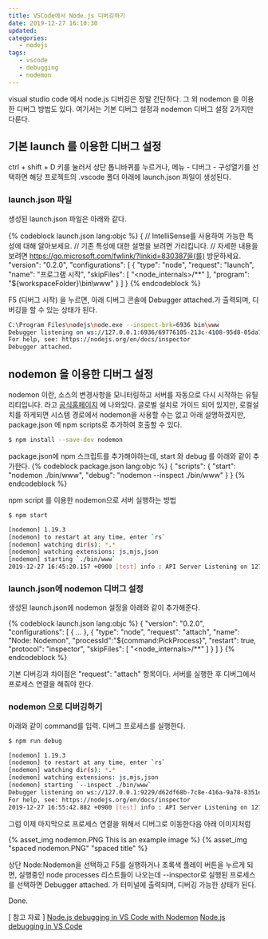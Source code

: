 ```yaml
---
title: VSCode에서 Node.js 디버깅하기
date: 2019-12-27 16:10:30
updated:
categories:
   - nodejs
tags:
   - vscode
   - debugging
   - nodemon
---
```


visual studio code 에서 node.js 디버깅은 정말 간단하다.
그 외 nodemon 을 이용한 디버그 방법도 있다.
여기서는 기본 디버그 설정과 nodemon 디버그 설정 2가지만 다룬다.

<!-- more -->
<!-- toc -->
## 기본 launch 를 이용한 디버그 설정

ctrl + shift + D 키를 눌러서 상단 톱니바퀴를 누르거나,
메뉴 - 디버그 - 구성열기를 선택하면
해당 프로젝트의 .vscode 폴더 아래에 launch.json 파일이 생성된다.

### launch.json 파일

생성된 launch.json 파일은 아래와 같다.

{% codeblock launch.json lang:objc %}
{
    // IntelliSense를 사용하여 가능한 특성에 대해 알아보세요.
    // 기존 특성에 대한 설명을 보려면 가리킵니다.
    // 자세한 내용을 보려면 https://go.microsoft.com/fwlink/?linkid=830387을(를) 방문하세요.
    "version": "0.2.0",
    "configurations": [
        {
            "type": "node",
            "request": "launch",
            "name": "프로그램 시작",
            "skipFiles": [
                "<node_internals>/**"
            ],
            "program": "${workspaceFolder}\\bin\\www"
        }
    ]
}
{% endcodeblock %}

F5 (디버그 시작) 을 누르면, 아래 디버그 콘솔에 Debugger attached.가 출력되며, 
디버깅을 할 수 있는 상태가 된다.

``` bash
C:\Program Files\nodejs\node.exe --inspect-brk=6936 bin\www 
Debugger listening on ws://127.0.0.1:6936/69776105-213c-4108-95d8-05da7bf9fdab
For help, see: https://nodejs.org/en/docs/inspector
Debugger attached.
```

## nodemon 을 이용한 디버그 설정

nodemon 이란, 소스의 변경사항을 모니터링하고 서버를 자동으로 다시 시작하는 유틸리티입니다.
라고 [공식홈페이지](https://nodemon.io/) 에 나와있다.
글로벌 설치로 가이드 되어 있지만, 로컬설치를 하게되면 시스템 경로에서 nodemon을 사용할 수는
없고 아래 설명하겠지만, package.json 에 npm scripts로 추가하여 호출할 수 있다.

``` bash
$ npm install --save-dev nodemon 
```

package.json에 npm 스크립트를 추가해야하는데, start 와 debug 를 아래와 같이 추가한다.
{% codeblock package.json lang:objc %}
{
    "scripts": {
        "start": "nodemon ./bin/www",
        "debug": "nodemon --inspect ./bin/www"
    }
}
{% endcodeblock %}

npm script 를 이용한 nodemon으로 서버 실행하는 방법
``` bash
$ npm start

[nodemon] 1.19.3
[nodemon] to restart at any time, enter `rs`
[nodemon] watching dir(s): *.*
[nodemon] watching extensions: js,mjs,json
[nodemon] starting `./bin/www`
2019-12-27 16:45:20.157 +0900 [test] info : API Server Listening on 127.0.0.1:3000
```

### launch.json에 nodemon 디버그 설정

생성된 launch.json에 nodemon 설정을 아래와 같이 추가해준다.

{% codeblock launch.json lang:objc %}
{
    "version": "0.2.0",
    "configurations": [
        {
            ...
        },
        {
            "type": "node",
            "request": "attach",
            "name": "Node: Nodemon",
            "processId":"${command:PickProcess}",
            "restart": true,
            "protocol": "inspector",
            "skipFiles": [
                "<node_internals>/**"
            ]
        }
    ]
}
{% endcodeblock %}

기본 디버깅과 차이점은 "request": "attach" 항목이다.
서버를 실행한 후 디버그에서 프로세스 연결을 해줘야 한다.

### nodemon 으로 디버깅하기

아래와 같이 command를 입력. 디버그 프로세스를 실행한다.

``` bash
$ npm run debug

[nodemon] 1.19.3
[nodemon] to restart at any time, enter `rs`
[nodemon] watching dir(s): *.*
[nodemon] watching extensions: js,mjs,json
[nodemon] starting `--inspect ./bin/www`
Debugger listening on ws://127.0.0.1:9229/d62df68b-7c8e-416a-9a78-8351eabc2871
For help, see: https://nodejs.org/en/docs/inspector
2019-12-27 16:55:42.882 +0900 [test] info : API Server Listening on 127.0.0.1:3000
```

그럼 이제 마지막으로 프로세스 연결을 위해서 디버그로 이동한다음 아래 이미지처럼

{% asset_img nodemon.PNG This is an example image %}
{% asset_img "spaced nodemon.PNG" "spaced title" %}

상단 Node:Nodemon을 선택하고 F5를 실행하거나 초록색 플레이 버튼을 누르게 되면, 실행중인 
node processes 리스트들이 나오는데 --inspector로 실행된 프로세스를 선택하면
Debugger attached. 가 터미널에 출력되며, 디버깅 가능한 상태가 된다.


Done.

[ 참고 자료 ]
[Node.js debugging in VS Code with Nodemon](https://github.com/Microsoft/vscode-recipes/tree/master/nodemon)
[Node.js debugging in VS Code](https://code.visualstudio.com/docs/nodejs/nodejs-debugging)